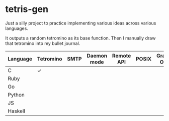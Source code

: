 # tetris-gen 

Just a silly project to practice implementing various ideas across various languages.

It outputs a random tetromino as its base function.  Then I manually draw that tetromino into my bullet journal.

| Language | Tetromino | SMTP | Daemon mode | Remote API | POSIX | Graphical Output | 
| --- | --- | --- | --- | --- | --- | --- |
| C | ✓ | | | | | | 
| Ruby | | | | | | |
| Go | | | | | | |
| Python | | | | | | |
| JS | | | | | | |
| Haskell | | | | | | |

